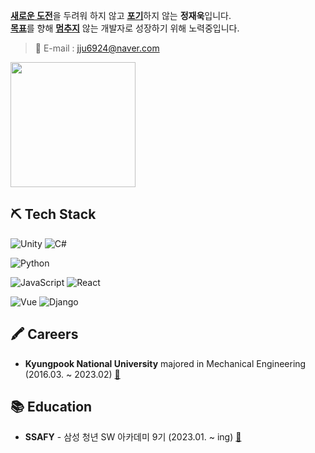 
[**새로운 도전**](#)을 두려워 하지 않고 [**포기**](#)하지 않는 **정재욱**입니다.  
[**목표**](#)를 향해 [**멈추지**](#) 않는 개발자로 성장하기 위해 노력중입니다.

> 📧 E-mail : jju6924@naver.com

<img src="https://media.tenor.com/wOlC5m7NikkAAAAd/%EC%A0%9C%EB%A6%AC%EC%9D%B8%EC%82%AC-%EC%A1%B4%EC%A4%91.gif" height="200px" />

## ⛏ Tech Stack

![Unity](https://img.shields.io/badge/-Unity-000000?&style=flat-square&logo=unity&logoColor=white) 
![C#](https://img.shields.io/badge/-Csharp-99CC00?style=flat-square&logo=Csharp&logoColor=white) 

![Python](https://img.shields.io/badge/Python-3776AB?style=flat-square&logo=Python&logoColor=white) 

![JavaScript](https://img.shields.io/badge/JavaScript-F7DF1E?style=flat-square&logo=JavaScript&logoColor=white)
![React](https://img.shields.io/badge/React-61DAFB?style=flat-square&logo=JavaScript&logoColor=white)

![Vue](https://img.shields.io/badge/Vue-4FC08D?style=flat-square&logo=JavaScript&logoColor=white)
![Django](https://img.shields.io/badge/Django-61DAFB?style=flat-square&logo=JavaScript&logoColor=white)


## 🖍 Careers

- **Kyungpook National University** majored in Mechanical Engineering (2016.03. ~ 2023.02) [:link:](https://www.knu.ac.kr/wbbs/wbbs/main/main.action.jsp)

## 📚 Education

- **SSAFY** - 삼성 청년 SW 아카데미 9기 (2023.01. ~ ing) [:link:](https://www.ssafy.com/ksp/jsp/swp/swpMain.jsp)

